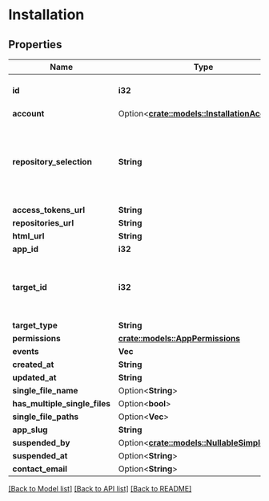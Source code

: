 # Installation

## Properties

Name | Type | Description | Notes
------------ | ------------- | ------------- | -------------
**id** | **i32** | The ID of the installation. | 
**account** | Option<[**crate::models::InstallationAccount**](installation_account.md)> |  | 
**repository_selection** | **String** | Describe whether all repositories have been selected or there's a selection involved | 
**access_tokens_url** | **String** |  | 
**repositories_url** | **String** |  | 
**html_url** | **String** |  | 
**app_id** | **i32** |  | 
**target_id** | **i32** | The ID of the user or organization this token is being scoped to. | 
**target_type** | **String** |  | 
**permissions** | [**crate::models::AppPermissions**](app-permissions.md) |  | 
**events** | **Vec<String>** |  | 
**created_at** | **String** |  | 
**updated_at** | **String** |  | 
**single_file_name** | Option<**String**> |  | 
**has_multiple_single_files** | Option<**bool**> |  | [optional]
**single_file_paths** | Option<**Vec<String>**> |  | [optional]
**app_slug** | **String** |  | 
**suspended_by** | Option<[**crate::models::NullableSimpleUser**](nullable-simple-user.md)> |  | 
**suspended_at** | Option<**String**> |  | 
**contact_email** | Option<**String**> |  | [optional]

[[Back to Model list]](../README.md#documentation-for-models) [[Back to API list]](../README.md#documentation-for-api-endpoints) [[Back to README]](../README.md)



